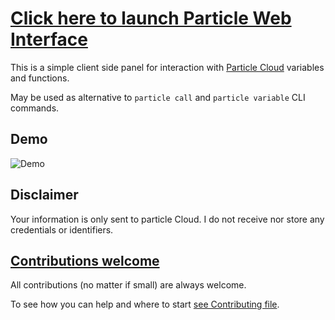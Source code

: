 # [Click here to launch Particle Web Interface](http://suda.github.io/particle-web-interface/)

This is a simple client side panel for interaction with [Particle Cloud](https://www.particle.io/) variables and functions.

May be used as alternative to `particle call` and `particle variable` CLI commands.

## Demo

![Demo](img/demo.gif)

## Disclaimer

Your information is only sent to particle Cloud. I do not receive nor store any credentials or identifiers.

## [Contributions welcome](http://contributionswelcome.org/)

All contributions (no matter if small) are always welcome.

To see how you can help and where to start [see Contributing file](CONTRIBUTING.md).

